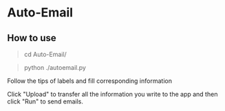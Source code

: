 # Auto-Email 

## How to use

> cd Auto-Email/

> python ./autoemail.py

Follow the tips of labels and fill corresponding information

Click "Upload" to transfer all the information you write to the app and then click "Run" to send emails.
